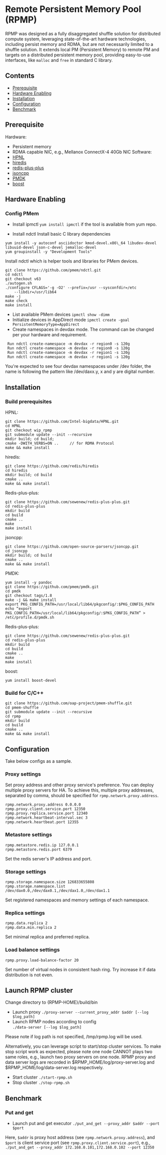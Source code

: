 # Remote Persistent Memory Pool (RPMP)
RPMP was designed as a fully disaggregated shuffle solution for distributed compute system, leveraging state-of-the-art hardware technologies, 
including persist memory and RDMA, but are not necessarily limited to a shuffle solution. It extends local PM (Persistent Memory) to remote PM 
and targets on a distributed persistent memory pool, providing easy-to-use interfaces, like `malloc` and `free` in standard C library. 

## Contents
- [Prerequisite](#prerequisite) 
- [Hardware Enabling](#hardware-enabling)
- [Installation](#installation)
- [Configuration](#configuration)
- [Benchmark](#benchmark)

## Prerequisite
Hardware:
 - Persistent memory
 - RDMA capable NIC, e.g., Mellanox ConnectX-4 40Gb NIC
Software:
 - [HPNL](https://github.com/Intel-bigdata/HPNL)
 - [hiredis](https://github.com/redis/hiredis)
 - [redis-plus-plus](https://github.com/sewenew/redis-plus-plus.git)
 - [jsoncpp](https://github.com/open-source-parsers/jsoncpp)
 - [PMDK](https://github.com/pmem/pmdk.git)
 - [boost](https://www.boost.org/)

## <a id="hardware-enabling"></a>Hardware Enabling

### Config PMem

 - Install ipmctl
 `yum install ipmctl` if the tool is available from yum repo.

 - Install ndctl
  Install basic C library dependencies
  ```
  yum install -y autoconf asciidoctor kmod-devel.x86\_64 libudev-devel libuuid-devel json-c-devel jemalloc-devel
  yum groupinstall -y "Development Tools"
  ```

  Install ndctl which is helper tools and libraries for PMem devices.
  ```
  git clone https://github.com/pmem/ndctl.git
  cd ndctl
  git checkout v63
  ./autogen.sh
  ./configure CFLAGS='-g -O2' --prefix=/usr --sysconfdir=/etc
      --libdir=/usr/lib64
  make -j
  make check
  make install
  ```
 - List available PMem devices
  `ipmctl show -dimm`
 - Initialize devices in AppDirect mode
  `ipmctl create -goal PersistentMemoryType=AppDirect`
 - Create namespaces in devdax mode. The command can be changed per your hardware and requirement. 
 ```
  Run ndctl create-namespace -m devdax -r region0 -s 120g
  Run ndctl create-namespace -m devdax -r region0 -s 120g
  Run ndctl create-namespace -m devdax -r region1 -s 120g
  Run ndctl create-namespace -m devdax -r region1 -s 120g
 ```
 You're expected to see four devdax namespaces under /dev folder, the name is following the pattern like /dev/daxx.y, x and y are digital number. 



## Installation
### Build prerequisites
HPNL:

```
git clone https://github.com/Intel-bigdata/HPNL.git
cd HPNL
git checkout wip_rpmp
git submodule update --init --recursive
mkdir build; cd build;
cmake -DWITH_VERBS=ON ..     // for RDMA Protocol
make && make install
```

hiredis:
```
git clone https://github.com/redis/hiredis
cd hiredis
mkdir build; cd build
cmake ..
make && make install
```

Redis-plus-plus:
```
git clone https://github.com/sewenew/redis-plus-plus.git
cd redis-plus-plus
mkdir build
cd build
cmake ..
make
make install
```

jsoncpp:
```
git clone https://github.com/open-source-parsers/jsoncpp.git
cd jsoncpp
mkdir build; cd build
cmake ..
make && make install
```

PMDK:
```
yum install -y pandoc
git clone https://github.com/pmem/pmdk.git
cd pmdk
git checkout tags/1.8
make -j && make install
export PKG_CONFIG_PATH=/usr/local/lib64/pkgconfig/:$PKG_CONFIG_PATH
echo “export PKG_CONFIG_PATH=/usr/local/lib64/pkgconfig/:$PKG_CONFIG_PATH” > /etc/profile.d/pmdk.sh
```

Redis-plus-plus:
```
git clone https://github.com/sewenew/redis-plus-plus.git
cd redis-plus-plus
mkdir build
cd build
cmake ..
make
make install
```

boost:
```
yum install boost-devel
```

### Build for C/C++
```
git clone https://github.com/oap-project/pmem-shuffle.git
cd pmem-shuffle
git submodule update --init --recursive
cd rpmp 
mkdir build
cd build
cmake ..
make && make install
```

## Configuration

Take below configs as a sample.

### Proxy settings
Set proxy address and other proxy service's preference. You can deploy multiple proxy servers for HA. To achieve this,
multiple proxy addresses, separated by comma, should be specified for `rpmp.network.proxy.address`.

```
rpmp.network.proxy.address 0.0.0.0
rpmp.proxy.client.service.port 12350
rpmp.proxy.replica.service.port 12340
rpmp.network.heartbeat-interval.sec 3
rpmp.network.heartbeat.port 12355
```

### Metastore settings
```
rpmp.metastore.redis.ip 127.0.0.1
rpmp.metastore.redis.port 6379
```
Set the redis server's IP address and port. 

### Storage settings
```
rpmp.storage.namespace.size 126833655808
rpmp.storage.namespace.list     /dev/dax0.0,/dev/dax0.1,/dev/dax1.0,/dev/dax1.1
```

Set registered namespaces and memory settings of each namespace.

### Replica settings
```
rpmp.data.replica 2
rpmp.data.min.replica 2
```

Set minimal replica and preferred replica.

### Load balance settings
```
rpmp.proxy.load-balance-factor 20
```
Set number of virtual nodes in consistent hash ring. Try increase it if data distribution is not even. 

## Launch RPMP cluster
Change directory to {RPMP-HOME}/build/bin
- Launch proxy
  ```./proxy-server --current_proxy_addr $addr [--log $log_path]```
- Launch RPMP nodes according to config  
  ```./data-server [--log $log_path]```

Please note if log path is not specified, /tmp/rpmp.log will be used.
  
Alternatively, you can leverage script to start/stop cluster services. To make stop script work as expected, 
please note one node CANNOT plays two same roles, e.g., launch two proxy servers on one node. RPMP proxy and 
data server logs are recorded in $RPMP_HOME/log/proxy-server.log and $RPMP_HOME/log/data-server.log respectively.

- Start cluster
  ```./start-rpmp.sh```
- Stop cluster
  ```./stop-rpmp.sh```

## Benchmark
### Put and get
 - Launch put and get executor
 ```./put_and_get --proxy_addr $addr --port $port```
   
Here, `$addr` is proxy host address (see `rpmp.network.proxy.address`), and `$port` is client service port 
(see `rpmp.proxy.client.service.port`), e.g., `./put_and_get --proxy_addr 172.168.0.101,172.168.0.102 --port 12350`
